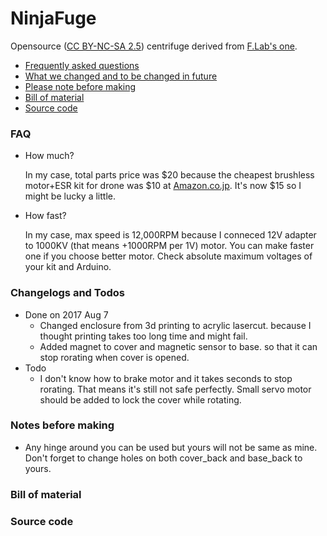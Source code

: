 NinjaFuge
==========
Opensource ([CC BY-NC-SA 2.5](https://creativecommons.org/licenses/by-nc-sa/2.5/)) centrifuge derived from [F.Lab's one](http://www.instructables.com/id/3D-Printed-DIYbio-Mini-Centrifuge/).

- [Frequently asked questions](#faq)
- [What we changed and to be changed in future](#change)
- [Please note before making](#note)
- [Bill of material](#bom)
- [Source code](#source)

### <a name="faq"></a>FAQ

- How much?

	In my case, total parts price was $20 because the cheapest brushless motor+ESR kit for drone was $10 at [Amazon.co.jp](https://www.amazon.co.jp/gp/product/B01MTCBO7D/ref=oh_aui_detailpage_o09_s00?ie=UTF8&psc=1). It's now $15 so I might be lucky a little.

- How fast?

	In my case, max speed is 12,000RPM because I conneced 12V adapter to 1000KV (that means +1000RPM per 1V) motor. You can make faster one if you choose better motor. Check absolute maximum voltages of your kit and Arduino.

### <a name="change"></a>Changelogs and Todos

- Done on 2017 Aug 7
	- Changed enclosure from 3d printing to acrylic lasercut. because I thought printing takes too long time and might fail.
	- Added magnet to cover and magnetic sensor to base. so that it can stop rorating when cover is opened.
- Todo
	- I don't know how to brake motor and it takes seconds to stop rorating. That means it's still not safe perfectly. 
	Small servo motor should be added to lock the cover while rotating.

### <a name="note"></a>Notes before making

- Any hinge around you can be used but yours will not be same as mine. Don't forget to change holes on both cover_back and base_back to yours.

### <a name="bom"></a>Bill of material



### <a name="source"></a>Source code


